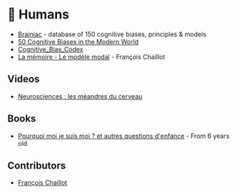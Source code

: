 # 🧠 Humans

- [Brainiac](https://kickstartsidehustle.com/brainiac/) - database of 150 cognitive biases, principles & models
- [50 Cognitive Biases in the Modern World](https://www.visualcapitalist.com/50-cognitive-biases-in-the-modern-world/)
- [Cognitive_Bias_Codex](https://upload.wikimedia.org/wikipedia/commons/6/65/Cognitive_bias_codex_en.svg)
- [La mémoire - Le modèle modal](https://www.francoischaillot.com/la-memoire-le-modele-modal/) - François Chaillot

## Videos

- [Neurosciences : les méandres du cerveau](https://www.youtube.com/watch?v=fQEiyUj_Dn0)

## Books

- [Pourquoi moi je suis moi ? et autres questions d'enfance](https://www.amazon.fr/Pourquoi-suis-autres-questions-denfance/dp/2070147002/ref=sr_1_1?__mk_fr_FR=%C3%85M%C3%85%C5%BD%C3%95%C3%91&dchild=1&keywords=pourquoi+moi+je+suis+moi&qid=1618941010&sr=8-1) - From 6 years old

## Contributors

- [François Chaillot](https://www.francoischaillot.com/)
